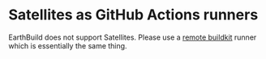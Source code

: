 # Satellites as GitHub Actions runners

EarthBuild does not support Satellites. Please use a [remote buildkit](../../ci-integration/remote-buildkit.md) runner which is essentially the same thing.
